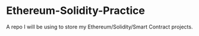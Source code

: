 # Ethereum-Solidity-Practice
A repo I will be using to store my Ethereum/Solidity/Smart Contract projects.

